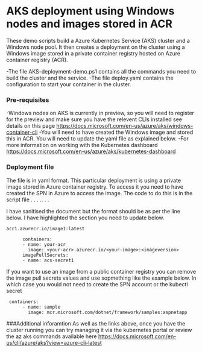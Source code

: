 # AKS deployment using Windows nodes and images stored in ACR

These demo scripts build a Azure Kubernetes Service (AKS) cluster and a Windows node pool. It then creates a deployment on the cluster using a Windows image stored in a private container registry hosted on Azure container registry (ACR).

-The file AKS-deployment-demo.ps1 contains all the commands you need to build the cluster and the service.
-The file deploy.yaml contains the configuration to start your container in the cluster.

### Pre-requisites
-Windows nodes on AKS is currently in preview, so you will need to register for the preview and make sure you have the relevent CLIs installed see details on this page https://docs.microsoft.com/en-us/azure/aks/windows-container-cli
-You will need to have created the Windows image and stored this in ACR.  You will need to update the yaml file as explained below.
-For more information on working with the Kubernetes dashboard https://docs.microsoft.com/en-us/azure/aks/kubernetes-dashboard

### Deployment file

The file is in yaml format.  This particular deployment is using a private image stored in Azure container registry.  To access it you need to have created the SPN in Azure to access the image.  The code to do this is in the script file . . . .. . . 

I have sanitised the document but the format should be as per the line below.  I have highlighted the section you need to update below.

```
acr1.azurecr.io/image1:latest
```


```
      containers:
      - name: your-acr
        image: <your-acr>.azurecr.io/<your-image>:<imageversion>
      imagePullSecrets:
      - name: acs-secret1
```

If you want to use an image from a public container registry you can remove the image pull secrets values and use sopmething like the example below.  In which case you would not need to create the SPN account or the kubectl secret


```
 containers:
      - name: sample
        image: mcr.microsoft.com/dotnet/framework/samples:aspnetapp
```

###Additional inforamtion
As well as the links above, once you have the cluster running you can try managing it via the kubernetes portal or review the az aks commands available here https://docs.microsoft.com/en-us/cli/azure/aks?view=azure-cli-latest
